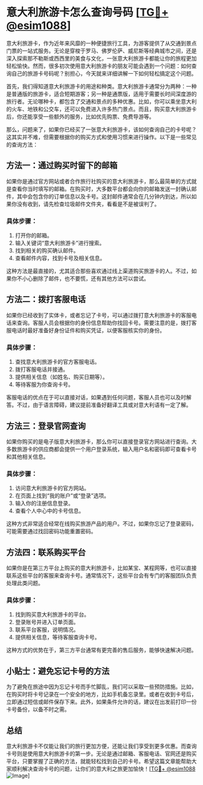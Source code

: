 # 意大利旅游卡怎么查询号码 [[TG💪+ @esim1088](https://t.me/s/esim1088)]

意大利旅游卡，作为近年来风靡的一种便捷旅行工具，为游客提供了从交通到景点门票的一站式服务。无论是穿梭于罗马、佛罗伦萨、威尼斯等经典城市之间，还是深入探索那不勒斯或西西里的美食与文化，一张意大利旅游卡都能让你的旅程更加轻松愉快。然而，很多初次使用意大利旅游卡的朋友可能会遇到一个问题：如何查询自己的旅游卡号码呢？别担心，今天就来详细讲解一下如何轻松搞定这个问题。

首先，我们得知道意大利旅游卡的用途和种类。意大利旅游卡通常分为两种：一种是普通版的旅游卡，适合短期游客；另一种是通票版，适用于需要长时间深度游的旅行者。无论哪种卡，都包含了交通和景点的多种优惠。比如，你可以乘坐意大利的火车、地铁和公交车，还可以免费进入许多热门景点。而且，购买意大利旅游卡后，你还能享受一些额外的服务，比如优先购票、免费导游等。

那么，问题来了，如果你已经买了一张意大利旅游卡，该如何查询自己的卡号呢？这其实并不难，但需要根据你的购买方式和使用习惯来进行操作。以下是一些常见的查询方法：

## 方法一：通过购买时留下的邮箱

如果你是通过官方网站或者合作旅行社购买的意大利旅游卡，那么最简单的方式就是查看你当时填写的邮箱。在购买时，大多数平台都会向你的邮箱发送一封确认邮件，其中会包含你的订单信息以及卡号。这封邮件通常会在几分钟内到达，所以如果你没有收到，请先检查垃圾邮件文件夹，看看是不是被误判了。

### 具体步骤：
1. 打开你的邮箱。
2. 输入关键词“意大利旅游卡”进行搜索。
3. 找到相关的购买确认邮件。
4. 查看邮件内容，找到卡号及相关信息。

这种方法是最直接的，尤其适合那些喜欢通过线上渠道购买旅游卡的人。不过，如果你不小心删除了邮件，也不要慌，还有其他方法可以尝试。

## 方法二：拨打客服电话

如果你已经收到了实体卡，或者忘记了卡号，可以通过拨打意大利旅游卡的客服电话来查询。客服人员会根据你的身份信息帮助你找回卡号。需要注意的是，拨打客服电话时最好准备好身份证件和购买凭证，以便客服核实你的身份。

### 具体步骤：
1. 查找意大利旅游卡的官方客服电话。
2. 拨打客服电话并接通。
3. 提供相关信息（如姓名、购买日期等）。
4. 等待客服为你查询卡号。

客服电话的优点在于可以直接对话，如果遇到任何问题，客服人员也可以及时解答。不过，由于语言障碍，建议提前准备好翻译工具或对意大利语有一定了解。

## 方法三：登录官网查询

如果你购买的是电子版意大利旅游卡，那么你可以直接登录官方网站进行查询。大多数旅游卡的供应商都会提供一个用户登录系统，输入用户名和密码即可查看卡号和其他相关信息。

### 具体步骤：
1. 访问意大利旅游卡的官方网站。
2. 在页面上找到“我的账户”或“登录”选项。
3. 输入你的注册信息登录。
4. 查看个人中心中的卡号信息。

这种方式非常适合经常在线购买旅游产品的用户。不过，如果你忘记了登录密码，可能需要通过找回密码功能重置密码。

## 方法四：联系购买平台

如果你是在第三方平台上购买的意大利旅游卡，比如某宝、某程网等，也可以直接联系这些平台的客服来查询卡号。通常情况下，这些平台会有专门的客服团队负责处理此类问题。

### 具体步骤：
1. 找到购买意大利旅游卡的平台。
2. 登录账号并进入订单页面。
3. 联系平台客服，说明情况。
4. 提供相关信息，等待客服查询卡号。

这种方式的优势在于，第三方平台通常有更完善的售后服务，能够快速解决问题。

## 小贴士：避免忘记卡号的方法

为了避免在旅途中因为忘记卡号而手忙脚乱，我们可以采取一些预防措施。比如，在购买时将卡号记录在一个安全的地方，比如手机备忘录里。或者在收到卡号后，立即通过短信或邮件保存下来。此外，如果条件允许的话，建议在出发前打印一份卡号备份，以备不时之需。

## 总结

意大利旅游卡不仅能让我们的旅行更加方便，还能让我们享受到更多优惠。而查询卡号则是使用意大利旅游卡的第一步。无论是通过邮箱、客服电话、官网还是购买平台，只要掌握了正确的方法，就能轻松找到自己的卡号。希望这篇文章能帮助大家顺利解决查询卡号的问题，让你们的意大利之旅更加愉快！[[TG💪+ @esim1088](https://t.me/s/esim1088) ![Image](https://i.postimg.cc/4NQfJmqS/Snipaste-2025-05-13-00-14-12.png)]